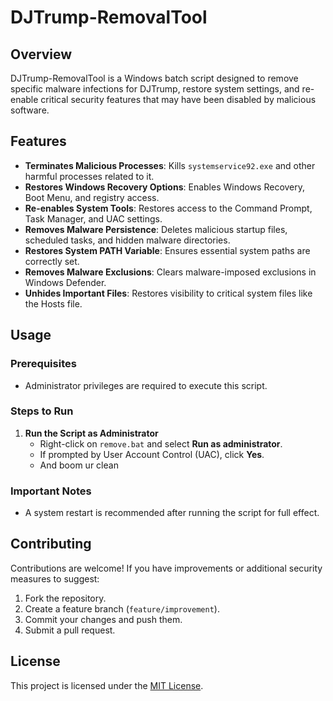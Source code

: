 # DJTrump-RemovalTool

## Overview
DJTrump-RemovalTool is a Windows batch script designed to remove specific malware infections for DJTrump, restore system settings, and re-enable critical security features that may have been disabled by malicious software.

## Features
- **Terminates Malicious Processes**: Kills `systemservice92.exe` and other harmful processes related to it.
- **Restores Windows Recovery Options**: Enables Windows Recovery, Boot Menu, and registry access.
- **Re-enables System Tools**: Restores access to the Command Prompt, Task Manager, and UAC settings.
- **Removes Malware Persistence**: Deletes malicious startup files, scheduled tasks, and hidden malware directories.
- **Restores System PATH Variable**: Ensures essential system paths are correctly set.
- **Removes Malware Exclusions**: Clears malware-imposed exclusions in Windows Defender.
- **Unhides Important Files**: Restores visibility to critical system files like the Hosts file.

## Usage
### Prerequisites
- Administrator privileges are required to execute this script.

### Steps to Run

1. **Run the Script as Administrator**
   - Right-click on `remove.bat` and select **Run as administrator**.
   - If prompted by User Account Control (UAC), click **Yes**.
   - And boom ur clean 

### Important Notes
- A system restart is recommended after running the script for full effect.

## Contributing
Contributions are welcome! If you have improvements or additional security measures to suggest:
1. Fork the repository.
2. Create a feature branch (`feature/improvement`).
3. Commit your changes and push them.
4. Submit a pull request.

## License
This project is licensed under the [MIT License](LICENSE).

